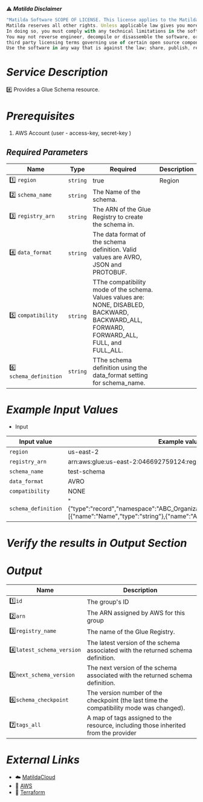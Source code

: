 :warning: ***Matilda Disclaimer***
```javascript
"Matilda Software SCOPE OF LICENSE. This license applies to the Matilda cloud product. The software is licensed, not sold. This agreement only gives you some rights to use the software. 
Matilda reserves all other rights. Unless applicable law gives you more rights despite this limitation, you may use the software only as expressly permitted in this agreement. 
In doing so, you must comply with any technical limitations in the software that only allow you to use it in certain ways. 
You may not reverse engineer, decompile or disassemble the software, or otherwise attempt to derive the source code for the software except and solely to the extent required by 
third party licensing terms governing use of certain open source components that may be included in the software; remove, minimize, block or modify any notices of Matilda or its suppliers in the software; 
Use the software in any way that is against the law; share, publish, rent or lease the software, or provide the software as a offering for others to use."
```

# *Service Description*
:hash: Provides a Glue Schema resource.

# *Prerequisites*
1. AWS Account (user - access-key, secret-key )



## *Required Parameters*
| Name | Type | Required | Description |
| --- | --- | --- | --- |
|:one: `region` | `string` | true | Region |
|:two: `schema_name` | `string` |The Name of the schema.|
|:three: `registry_arn` | `string` |The ARN of the Glue Registry to create the schema in.|
|:four: `data_format` | `string` |The data format of the schema definition. Valid values are AVRO, JSON and PROTOBUF.|
|:five: `compatibility` | `string` |TThe compatibility mode of the schema. Values values are: NONE, DISABLED, BACKWARD, BACKWARD_ALL, FORWARD, FORWARD_ALL, FULL, and FULL_ALL.|
|:six: `schema_definition` | `string` |TThe schema definition using the data_format setting for schema_name.|


# *Example Input Values*
* Input

| Input value                       | Example values                                                                           |
|-----------------------------------|------------------------------------------------------------------------------------------|
| `region`                          | us-east-2                                                                                | 
| `registry_arn`                    | arn:aws:glue:us-east-2:046692759124:registry/test-registry                               |
| `schema_name`                     | test-schema                                                                              |
| `data_format`                     | AVRO                                                                                     |
| `compatibility`                   | NONE                                                                                     |
| `schema_definition`               | "{\"type\":\"record\",\"namespace\":\"ABC_Organization\",\"name\":\"Employee\",\"fields\":[{\"name\":\"Name\",\"type\":\"string\"},{\"name\":\"Age\",\"type\":\"int\"}]}                                                                                                            |

# *Verify the results in Output Section*
# *Output*
| Name | Description |
| ------------- | ------------- |
|  :one:`id` | The group's ID |
|  :two:`arn` |The ARN assigned by AWS for this group |
|  :three:`registry_name` | The name of the Glue Registry. |
|  :four:`latest_schema_version` | The latest version of the schema associated with the returned schema definition. |
|  :five:`next_schema_version` | The next version of the schema associated with the returned schema definition. |
|  :six:`schema_checkpoint` | The version number of the checkpoint (the last time the compatibility mode was changed). |
|  :seven:`tags_all` | A map of tags assigned to the resource, including those inherited from the provider |  


# *External Links*
* :cloud: [MatildaCloud](https://www.matildacloud.com/docs/ "Matildacloud")
* :link: [AWS](https://aws.amazon.com/console/)
* :link: [Terraform](https://registry.terraform.io/providers/hashicorp/aws/latest/docs/resources/glue_schema#argument-reference)
